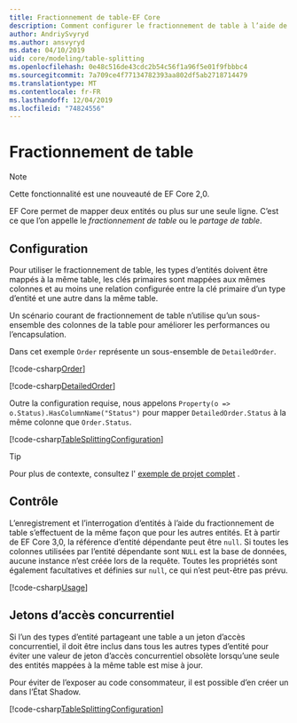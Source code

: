 ```yaml
---
title: Fractionnement de table-EF Core
description: Comment configurer le fractionnement de table à l’aide de Entity Framework Core
author: AndriySvyryd
ms.author: ansvyryd
ms.date: 04/10/2019
uid: core/modeling/table-splitting
ms.openlocfilehash: 0e48c516de43cdc2b54c56f1a96f5e01f9fbbbc4
ms.sourcegitcommit: 7a709ce4f77134782393aa802df5ab2718714479
ms.translationtype: MT
ms.contentlocale: fr-FR
ms.lasthandoff: 12/04/2019
ms.locfileid: "74824556"
---
```

# <a name="table-splitting"></a>Fractionnement de table

>[!NOTE]
> Cette fonctionnalité est une nouveauté de EF Core 2,0.

EF Core permet de mapper deux entités ou plus sur une seule ligne. C’est ce que l’on appelle le _fractionnement de table_ ou le _partage de table_.

## <a name="configuration"></a>Configuration

Pour utiliser le fractionnement de table, les types d’entités doivent être mappés à la même table, les clés primaires sont mappées aux mêmes colonnes et au moins une relation configurée entre la clé primaire d’un type d’entité et une autre dans la même table.

Un scénario courant de fractionnement de table n’utilise qu’un sous-ensemble des colonnes de la table pour améliorer les performances ou l’encapsulation.

Dans cet exemple `Order` représente un sous-ensemble de `DetailedOrder`.

[!code-csharp[Order](../../../samples/core/Modeling/TableSplitting/Order.cs?name=Order)]

[!code-csharp[DetailedOrder](../../../samples/core/Modeling/TableSplitting/DetailedOrder.cs?name=DetailedOrder)]

Outre la configuration requise, nous appelons `Property(o => o.Status).HasColumnName("Status")` pour mapper `DetailedOrder.Status` à la même colonne que `Order.Status`.

[!code-csharp[TableSplittingConfiguration](../../../samples/core/Modeling/TableSplitting/TableSplittingContext.cs?name=TableSplitting&highlight=3)]

> [!TIP]
> Pour plus de contexte, consultez l' [exemple de projet complet](https://github.com/aspnet/EntityFramework.Docs/tree/master/samples/core/Modeling/TableSplitting) .

## <a name="usage"></a>Contrôle

L’enregistrement et l’interrogation d’entités à l’aide du fractionnement de table s’effectuent de la même façon que pour les autres entités. Et à partir de EF Core 3,0, la référence d’entité dépendante peut être `null`. Si toutes les colonnes utilisées par l’entité dépendante sont `NULL` est la base de données, aucune instance n’est créée lors de la requête. Toutes les propriétés sont également facultatives et définies sur `null`, ce qui n’est peut-être pas prévu.

[!code-csharp[Usage](../../../samples/core/Modeling/TableSplitting/Program.cs?name=Usage)]

## <a name="concurrency-tokens"></a>Jetons d’accès concurrentiel

Si l’un des types d’entité partageant une table a un jeton d’accès concurrentiel, il doit être inclus dans tous les autres types d’entité pour éviter une valeur de jeton d’accès concurrentiel obsolète lorsqu’une seule des entités mappées à la même table est mise à jour.

Pour éviter de l’exposer au code consommateur, il est possible d’en créer un dans l’État Shadow.

[!code-csharp[TableSplittingConfiguration](../../../samples/core/Modeling/TableSplitting/TableSplittingContext.cs?name=ConcurrencyToken&highlight=2)]
